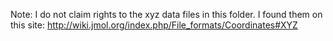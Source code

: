 Note: I do not claim rights to the xyz data files in this folder. I found them on this site: http://wiki.jmol.org/index.php/File_formats/Coordinates#XYZ
